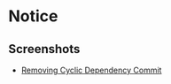 # Notice

## Screenshots

- [Removing Cyclic Dependency Commit](removing-cyclic-dependency-commit.png)
